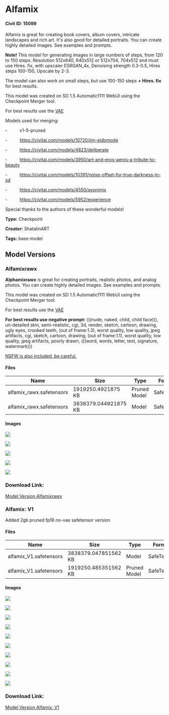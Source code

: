 # Alfamix

#### Civit ID: 15099

<p>Alfamix is great for creating book covers, album covers, intricate landscapes and rich art. It's also good for detailed portraits. You can create highly detailed images. See examples and prompts.</p><p><strong>Note!</strong> This model for generating images in large numbers of steps, from 120 to 150 steps. Resolution 512x640, 640x512 or 512x704, 704x512 and must use Hires. fix, with upscaler ESRGAN_4x, Denoising strength 0.3-0.5, Hires steps 100-150, Upscale by 2-3.</p><p>The model can also work on small steps, but use 100-150 steps <strong>+ Hires. fix</strong> for best results.</p><p>This model was created on SD 1.5 Automatic1111 WebUI using the Checkpoint Merger tool.</p><p>For best results use the <a rel="ugc" href="https://huggingface.co/stabilityai/sd-vae-ft-ema-original">VAE</a></p><p>Models used for merging:</p><p>-          v1-5-pruned</p><p>-          <a target="_blank" rel="ugc" href="https://civitai.com/models/10720/jim-eidomode">https://civitai.com/models/10720/jim-eidomode</a></p><p>-          <a target="_blank" rel="ugc" href="https://civitai.com/models/4823/deliberate">https://civitai.com/models/4823/deliberate</a></p><p>-          <a target="_blank" rel="ugc" href="https://civitai.com/models/3950/art-and-eros-aeros-a-tribute-to-beauty">https://civitai.com/models/3950/art-and-eros-aeros-a-tribute-to-beauty</a></p><p>-          <a target="_blank" rel="ugc" href="https://civitai.com/models/10391/noise-offset-for-true-darkness-in-sd">https://civitai.com/models/10391/noise-offset-for-true-darkness-in-sd</a></p><p>-          <a target="_blank" rel="ugc" href="https://civitai.com/models/4550/ayonimix">https://civitai.com/models/4550/ayonimix</a></p><p>-          <a target="_blank" rel="ugc" href="https://civitai.com/models/5952/experience">https://civitai.com/models/5952/experience</a></p><p>Special thanks to the authors of these wonderful models!</p>

**Type:** Checkpoint

**Creator:** ShatalinART

**Tags:** base model

## Model Versions

### Alfamixrawx

<p><strong>Alphamixrawx</strong> is great for creating portraits, realistic photos, and analog photos. You can create highly detailed images. See examples and prompts.</p><p>This model was created on SD 1.5 Automatic1111 WebUI using the Checkpoint Merger tool.</p><p>For best results use the <a target="_blank" rel="ugc" href="https://huggingface.co/stabilityai/sd-vae-ft-ema-original">VAE</a></p><p><strong>For best results use negative prompt:</strong> (((nude, naked, child, child face))), un-detailed skin, semi-realistic, cgi, 3d, render, sketch, cartoon, drawing, ugly eyes, crooked teeth, (out of frame:1.3), worst quality, low quality, jpeg artifacts, cgi, sketch, cartoon, drawing, (out of frame:1.1), worst quality, low quality, jpeg artifacts, poorly drawn, (((word, words, letter, text, signature, watermark)))</p><p></p><p><u>NSFW is also included, be careful.</u></p><p></p>

#### Files

| Name | Size | Type | Format | Download Url | AutoV1 | AutoV2 | SHA256 | CRC32 | BLAKE3 |
| --- | --- | --- | --- | --- | --- | --- | --- | --- | --- |
| alfamix_rawx.safetensors | 1919250.4921875 KB | Pruned Model | SafeTensor | https://civitai.com/api/download/models/24787?type=Pruned%20Model&format=SafeTensor&size=pruned&fp=fp16 | B6D76B69 | C4CE6F1EBC | C4CE6F1EBC33176E36BA2BE84DE8011785CEDDAB01EDD8F2375910198EC0285B | EEAC45C4 | D5E0FAA52AD0A9DD1B8BC92458141609EA8DF4D14B63A48902C24DCCAD7FB605 |
| alfamix_rawx.safetensors | 3838379.044921875 KB | Model | SafeTensor | https://civitai.com/api/download/models/24787 | 638451EA | 51A9560833 | 51A956083327D6ECF5122F60A7182082A261CBA2BF148BA13E0C2566C4113B19 | CC7B7FCA | 601812A76B7EFBF2F4CEFF4F25A272DB2BD77613CF75135B20108395E58CD1A2 |

#### Images

<p><img src="https://image.civitai.com/xG1nkqKTMzGDvpLrqFT7WA/b60331db-62d1-46a2-1a09-87cf133f7f00/width=450/270647.jpeg" /></p>

<p><img src="https://image.civitai.com/xG1nkqKTMzGDvpLrqFT7WA/dbedc89e-50b2-4b52-5a50-c74aab473100/width=450/270646.jpeg" /></p>

<p><img src="https://image.civitai.com/xG1nkqKTMzGDvpLrqFT7WA/6a101236-34dd-47d8-c9b1-730b2903b800/width=450/270645.jpeg" /></p>

<p><img src="https://image.civitai.com/xG1nkqKTMzGDvpLrqFT7WA/1969e200-45a6-4d15-e49f-c70327a74500/width=450/270644.jpeg" /></p>

<p><img src="https://image.civitai.com/xG1nkqKTMzGDvpLrqFT7WA/223c5c08-8866-4b04-99e7-d7c506340500/width=450/270643.jpeg" /></p>

### Download Link:

[Model Version Alfamixrawx](https://civitai.com/api/download/models/24787)

### Alfamix: V1

<p>Added 2gb pruned fp16 no-vae safetensor version</p>

#### Files

| Name | Size | Type | Format | Download Url | AutoV1 | AutoV2 | SHA256 | CRC32 | BLAKE3 |
| --- | --- | --- | --- | --- | --- | --- | --- | --- | --- |
| alfamix_V1.safetensors | 3838379.047851562 KB | Model | SafeTensor | https://civitai.com/api/download/models/17792 | 8D16130F | F9C1A851E7 | F9C1A851E710D1587D1032D6A01E1BE4EDD25AE50D57E681F3A7E550E79D7041 | 472290F9 | 907EEBB577A17188741B62E2D7AD243B2250169602B28B48AD696227489255DC |
| alfamix_V1.safetensors | 1919250.485351562 KB | Pruned Model | SafeTensor | https://civitai.com/api/download/models/17792?type=Pruned%20Model&format=SafeTensor&size=pruned&fp=fp16 | 9E3BC7B2 | C901B2F3E0 | C901B2F3E0C464C74242A16AA198CDBF20717D01E0C35170F7E50A9D47E7DD06 | F3EDCD0C | 19C8ACB5BB8C7C9B6C756668F7DB4A18F9D1AF282D580474B0496028CA3919FD |

#### Images

<p><img src="https://image.civitai.com/xG1nkqKTMzGDvpLrqFT7WA/f385e3f3-ca2b-4716-4066-f18ef239f300/width=450/182083.jpeg" /></p>

<p><img src="https://image.civitai.com/xG1nkqKTMzGDvpLrqFT7WA/f1743bef-0cd0-4c42-42fc-6c28589c8b00/width=450/182082.jpeg" /></p>

<p><img src="https://image.civitai.com/xG1nkqKTMzGDvpLrqFT7WA/6d61d2cd-38d6-4cfa-f367-275cd2c88f00/width=450/187557.jpeg" /></p>

<p><img src="https://image.civitai.com/xG1nkqKTMzGDvpLrqFT7WA/7ab57eeb-e1ef-4f43-4c75-cc608a051700/width=450/182080.jpeg" /></p>

<p><img src="https://image.civitai.com/xG1nkqKTMzGDvpLrqFT7WA/b7e31f3b-1598-412b-97ef-a4dccccac100/width=450/182079.jpeg" /></p>

<p><img src="https://image.civitai.com/xG1nkqKTMzGDvpLrqFT7WA/3fce52e4-44af-4b9b-0ceb-3bea047b9600/width=450/182078.jpeg" /></p>

<p><img src="https://image.civitai.com/xG1nkqKTMzGDvpLrqFT7WA/ce1e092e-bf86-4fcf-056c-153cdf333b00/width=450/182087.jpeg" /></p>

<p><img src="https://image.civitai.com/xG1nkqKTMzGDvpLrqFT7WA/58e69c7c-2a86-453c-bc04-cc9330b3cf00/width=450/182077.jpeg" /></p>

<p><img src="https://image.civitai.com/xG1nkqKTMzGDvpLrqFT7WA/ea60bf3a-b2c1-48d9-f38a-4180f08a5500/width=450/182081.jpeg" /></p>

<p><img src="https://image.civitai.com/xG1nkqKTMzGDvpLrqFT7WA/0e5a8c8b-9d20-4502-0de5-ab36b7d2f400/width=450/182076.jpeg" /></p>

### Download Link:

[Model Version Alfamix: V1](https://civitai.com/api/download/models/17792)

